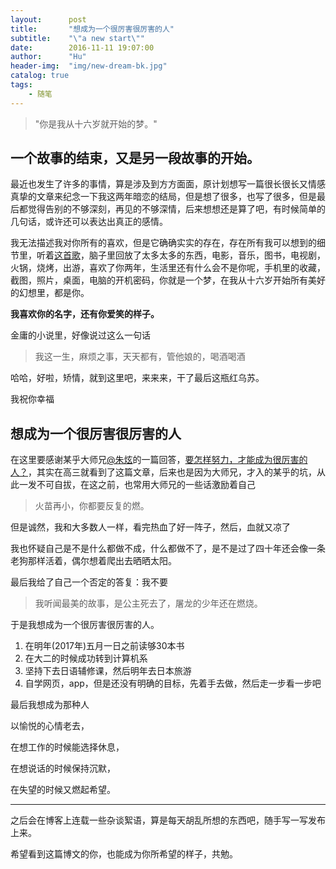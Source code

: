 ```yaml
---
layout:      post
title:       "想成为一个很厉害很厉害的人"
subtitle:    "\"a new start\""
date:        2016-11-11 19:07:00
author:      "Hu"
header-img:  "img/new-dream-bk.jpg"
catalog: true
tags:
    - 随笔
---
```


>"你是我从十六岁就开始的梦。"

## 一个故事的结束，又是另一段故事的开始。

最近也发生了许多的事情，算是涉及到方方面面，原计划想写一篇很长很长又情感真挚的文章来纪念一下我这两年暗恋的结局，但是想了很多，也写了很多，但是最后都觉得告别的不够深刻，再见的不够深情，后来想想还是算了吧，有时候简单的几句话，或许还可以表达出真正的感情。

我无法描述我对你所有的喜欢，但是它确确实实的存在，存在所有我可以想到的细节里，听着[这首歌](http://music.163.com/#/song?id=22636850)，脑子里回放了太多太多的东西，电影，音乐，图书，电视剧，火锅，烧烤，出游，喜欢了你两年，生活里还有什么会不是你呢，手机里的收藏，截图，照片，桌面，电脑的开机密码，你就是一个梦，在我从十六岁开始所有美好的幻想里，都是你。

**我喜欢你的名字，还有你爱笑的样子。**

金庸的小说里，好像说过这么一句话
>我这一生，麻烦之事，天天都有，管他娘的，喝酒喝酒

哈哈，好啦，矫情，就到这里吧，来来来，干了最后这瓶红乌苏。

我祝你幸福

## 想成为一个很厉害很厉害的人

在这里要感谢某乎大师兄[@朱炫](https://www.zhihu.com/people/zhu-xuan-86)的一篇回答，[要怎样努力，才能成为很厉害的人？](https://www.zhihu.com/question/22921426)，其实在高三就看到了这篇文章，后来也是因为大师兄，才入的某乎的坑，从此一发不可自拔，在这之前，也常用大师兄的一些话激励着自己

>火苗再小，你都要反复的燃。

但是诚然，我和大多数人一样，看完热血了好一阵子，然后，血就又凉了

我也怀疑自己是不是什么都做不成，什么都做不了，是不是过了四十年还会像一条老狗那样活着，偶尔想着爬出去晒晒太阳。

最后我给了自己一个否定的答复：我不要

>我听闻最美的故事，是公主死去了，屠龙的少年还在燃烧。

于是我想成为一个很厉害很厉害的人。

1. 在明年(2017年)五月一日之前读够30本书
2. 在大二的时候成功转到计算机系
3. 坚持下去日语辅修课，然后明年去日本旅游
4. 自学网页，app，但是还没有明确的目标，先着手去做，然后走一步看一步吧

最后我想成为那种人

以愉悦的心情老去， 

在想工作的时候能选择休息， 

在想说话的时候保持沉默， 

在失望的时候又燃起希望。

***

之后会在博客上连载一些杂谈絮语，算是每天胡乱所想的东西吧，随手写一写发布上来。

希望看到这篇博文的你，也能成为你所希望的样子，共勉。


